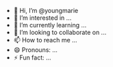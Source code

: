 - 👋 Hi, I’m @youngmarie
- 👀 I’m interested in ...
- 🌱 I’m currently learning ...
- 💞️ I’m looking to collaborate on ...
- 📫 How to reach me ...
- 😄 Pronouns: ...
- ⚡ Fun fact: ...

<!---
youngmarie/youngmarie is a ✨ special ✨ repository because its `README.md` (this file) appears on your GitHub profile.
You can click the Preview link to take a look at your changes.
--->
